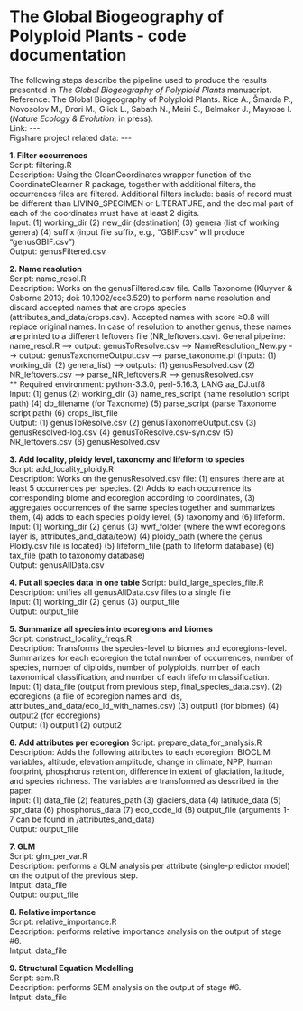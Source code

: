 # The Global Biogeography of Polyploid Plants - code documentation 

The following steps describe the pipeline used to produce the results presented in _The Global Biogeography of Polyploid Plants_ manuscript.
<br>Reference: The Global Biogeography of Polyploid Plants. Rice A., Šmarda P., Novosolov M., Drori M., Glick L., Sabath N., Meiri S., Belmaker J., Mayrose I. (_Nature Ecology & Evolution_, in press).
<br>Link:  ---
<br>Figshare project related data: ---

**1.	Filter occurrences**  
   Script: filtering.R  
   Description: Using the CleanCoordinates wrapper function of the CoordinateClearner R package, together with additional filters, the occurrences files are filtered. Additional filters include: basis of record must be different than LIVING_SPECIMEN or LITERATURE, and the decimal part of each of the coordinates must have at least 2 digits.   
   Input: 	(1) working_dir	(2) new_dir (destination) (3) genera (list of working genera) (4) suffix (input file suffix, e.g., “GBIF.csv” will produce “genusGBIF.csv”)  
   Output: genusFiltered.csv   
  
**2.	Name resolution**  
   Script: name_resol.R  
   Description: Works on the genusFiltered.csv file. Calls Taxonome (Kluyver & Osborne 2013; doi: 10.1002/ece3.529) to perform name resolution and discard accepted names that are crops species (attributes_and_data/crops.csv). Accepted names with score ≥0.8 will replace original names. In case of resolution to another genus, these names are printed to a different leftovers file (NR_leftovers.csv).
   General pipeline: name_resol.R --> output: genusToResolve.csv --> NameResolution_New.py --> output: genusTaxonomeOutput.csv --> parse_taxonome.pl (inputs: (1) working_dir (2) genera_list) --> outputs: (1) genusResolved.csv (2) NR_leftovers.csv --> parse_NR_leftovers.R --> genusResolved.csv  
** Required environment: python-3.3.0, perl-5.16.3, LANG aa_DJ.utf8  
   Input:	(1) genus (2) working_dir (3) name_res_script (name resolution script path) (4) db_filename (for Taxonome) (5) parse_script (parse Taxonome script path) (6) crops_list_file  
   Output: (1) genusToResolve.csv	(2) genusTaxonomeOutput.csv 	(3) genusResolved-log.csv (4) genusToResolve.csv-syn.csv 	(5) NR_leftovers.csv (6) genusResolved.csv  
  
**3.	Add locality, ploidy level, taxonomy and lifeform to species**  
   Script: add_locality_ploidy.R  
   Description: Works on the genusResolved.csv file: (1) ensures there are at least 5 occurrences per species. (2) Adds to each occurrence its corresponding biome and ecoregion according to coordinates, (3) aggregates occurrences of the same species together and summarizes them, (4) adds to each species ploidy level, (5) taxonomy and (6) lifeform.   
   Input:	(1) working_dir  (2) genus (3) wwf_folder (where the wwf ecoregions layer is, attributes_and_data/teow) (4) ploidy_path (where the genus Ploidy.csv file is located) (5) lifeform_file (path to lifeform database) (6) tax_file (path to taxonomy database)  
   Output:	genusAllData.csv  
  
**4.	Put all species data in one table**
   Script: build_large_species_file.R  
   Description: unifies all genusAllData.csv files to a single file  
   Input:	(1) working_dir  (2) genus  (3) output_file  
   Output: output_file  
  
**5.	Summarize all species into ecoregions and biomes**   
   Script: construct_locality_freqs.R  
   Description: Transforms the species-level to biomes and ecoregions-level. Summarizes for each ecoregion the total number of occurrences, number of species, number of diploids, number of polyploids, number of each taxonomical classification, and number of each lifeform classification.  
   Input: (1) data_file (output from previous step, final_species_data.csv). (2) ecoregions (a file of ecoregion names and ids, attributes_and_data/eco_id_with_names.csv) (3) output1 (for biomes) (4) output2 (for ecoregions)  
   Output: (1) output1 (2) output2  
  
**6.	Add attributes per ecoregion**
   Script: prepare_data_for_analysis.R  
   Description: Adds the following attributes to each ecoregion: BIOCLIM variables, altitude, elevation amplitude, change in climate, NPP, human footprint, phosphorus retention, difference in extent of glaciation, latitude, and species richness. The variables are transformed as described in the paper.   
   Input: (1) data_file (2) features_path (3) glaciers_data  (4) latitude_data (5) spr_data (6) phosphorus_data (7) eco_code_id (8) output_file (arguments 1-7 can be found in /attributes_and_data)  
   Output: output_file  
  
**7.	GLM**  
   Script: glm_per_var.R  
   Description: performs a GLM analysis per attribute (single-predictor model) on the output of the previous step.  
   Intput: data_file  
   Output: output_file  
  
**8.	Relative importance**  
   Script: relative_importance.R  
   Description: performs relative importance analysis on the output of stage #6.  
   Intput: data_file  
  
**9.	Structural Equation Modelling**  
   Script: sem.R  
   Description: performs SEM analysis on the output of stage #6.  
   Intput: data_file  
